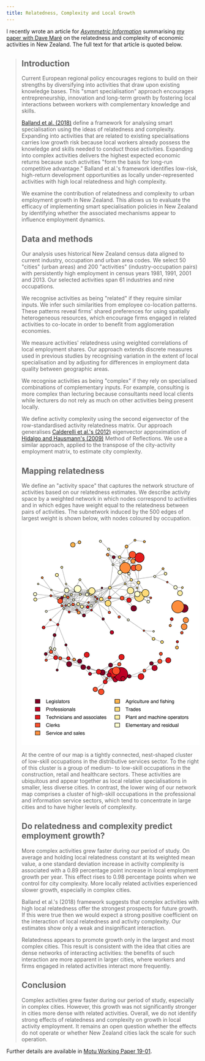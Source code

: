 ```yaml
---
title: Relatedness, Complexity and Local Growth
---
```


I recently wrote an article for [*Asymmetric Information*][ai-url] summarising [my paper with Dave Maré][motu-wp] on the relatedness and complexity of economic activities in New Zealand.
The full text for that article is quoted below.

> ## Introduction
> 
> Current European regional policy encourages regions to build on their strengths by diversifying into activities that draw upon existing knowledge bases.
> This "smart specialisation" approach encourages entrepreneurship, innovation and long-term growth by fostering local interactions between workers with complementary knowledge and skills.
> 
> [Balland et al. (2018)][balland-etal-2018] define a framework for analysing smart specialisation using the ideas of relatedness and complexity.
> Expanding into activities that are related to existing specialisations carries low growth risk because local workers already possess the knowledge and skills needed to conduct those activities.
> Expanding into complex activities delivers the highest expected economic returns because such activities "form the basis for long-run competitive advantage."
> Balland et al.'s framework identifies low-risk, high-return development opportunities as locally under-represented activities with high local relatedness and high complexity.
> 
> We examine the contribution of relatedness and complexity to urban employment growth in New Zealand.
> This allows us to evaluate the efficacy of implementing smart specialisation policies in New Zealand by identifying whether the associated mechanisms appear to influence employment dynamics.
> 
> ## Data and methods
> 
> Our analysis uses historical New Zealand census data aligned to current industry, occupation and urban area codes.
> We select 50 "cities" (urban areas) and 200 "activities" (industry-occupation pairs) with persistently high employment in census years 1981, 1991, 2001 and 2013.
> Our selected activities span 61 industries and nine occupations.
> 
> We recognise activities as being "related" if they require similar inputs.
> We infer such similarities from employee co-location patterns.
> These patterns reveal firms' shared preferences for using spatially heterogeneous resources, which encourage firms engaged in related activities to co-locate in order to benefit from agglomeration economies.
> 
> We measure activities' relatedness using weighted correlations of local employment shares.
> Our approach extends discrete measures used in previous studies by recognising variation in the extent of local specialisation and by adjusting for differences in employment data quality between geographic areas.
> 
> We recognise activities as being "complex" if they rely on specialised combinations of complementary inputs.
> For example, consulting is more complex than lecturing because consultants need local clients while lecturers do not rely as much on other activities being present locally.
> 
> We define activity complexity using the second eigenvector of the row-standardised activity relatedness matrix.
> Our approach generalises [Calderelli et al.'s (2012)][calderelli-etal-2012] eigenvector approximation of [Hidalgo and Hausmann's (2009)][hidalgo-hausmann-2009] Method of Reflections.
> We use a similar approach, applied to the transpose of the city-activity employment matrix, to estimate city complexity.
> 
> ## Mapping relatedness
> 
> We define an "activity space" that captures the network structure of activities based on our relatedness estimates.
> We describe activity space by a weighted network in which nodes correspond to activities and in which edges have weight equal to the relatedness between pairs of activities.
> The subnetwork induced by the 500 edges of largest weight is shown below, with nodes coloured by occupation.
> 
> ![](figures/activity-space.svg)
> 
> At the centre of our map is a tightly connected, nest-shaped cluster of low-skill occupations in the distributive services sector.
> To the right of this cluster is a group of medium- to low-skill occupations in the construction, retail and healthcare sectors.
> These activities are ubiquitous and appear together as local relative specialisations in smaller, less diverse cities.
> In contrast, the lower wing of our network map comprises a cluster of high-skill occupations in the professional and information service sectors, which tend to concentrate in large cities and to have higher levels of complexity.
> 
> ## Do relatedness and complexity predict employment growth?
> 
> More complex activities grew faster during our period of study.
> On average and holding local relatedness constant at its weighted mean value, a one standard deviation increase in activity complexity is associated with a 0.89 percentage point increase in local employment growth per year.
> This effect rises to 0.98 percentage points when we control for city complexity.
> More locally related activities experienced slower growth, especially in complex cities.
> 
> Balland et al.'s (2018) framework suggests that complex activities with high local relatedness offer the strongest prospects for future growth.
> If this were true then we would expect a strong positive coefficient on the interaction of local relatedness and activity complexity.
> Our estimates show only a weak and insignificant interaction.
> 
> Relatedness appears to promote growth only in the largest and most complex cities.
> This result is consistent with the idea that cities are dense networks of interacting activities: the benefits of such interaction are more apparent in larger cities, where workers and firms engaged in related activities interact more frequently.
> 
> ## Conclusion
> 
> Complex activities grew faster during our period of study, especially in complex cities.
> However, this growth was not significantly stronger in cities more dense with related activities.
> Overall, we do not identify strong effects of relatedness and complexity on growth in local activity employment.
> It remains an open question whether the effects do not operate or whether New Zealand cities lack the scale for such operation.

Further details are available in [Motu Working Paper 19-01][motu-wp].

[ai-url]: https://www.nzae.org.nz/blog-page/nzae-newsletters/
[motu-wp]: https://motu.nz/our-work/urban-and-regional/regions/relatedness-complexity-and-local-growth/
[balland-etal-2018]: https://doi.org/10.1080/00343404.2018.1437900
[calderelli-etal-2012]: https://doi.org/10.1371/journal.pone.0047278
[hidalgo-hausmann-2009]: https://doi.org/10.1073/pnas.0900943106
